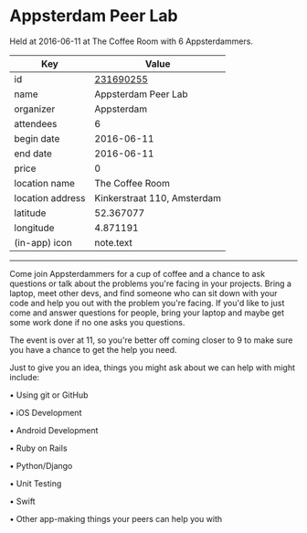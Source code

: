 # Appsterdam Peer Lab
Held at 2016-06-11 at The Coffee Room with 6 Appsterdammers.
        
|Key|Value
|---|---|
|id|[231690255](https://www.meetup.com/appsterdam/events/231690255/)|
|name|Appsterdam Peer Lab|
|organizer|Appsterdam|
|attendees|6|
|begin date|2016-06-11|
|end date|2016-06-11|
|price|0|
|location name|The Coffee Room|
|location address|Kinkerstraat 110, Amsterdam|
|latitude|52.367077|
|longitude|4.871191|
|(in-app) icon|note.text|

---

Come join Appsterdammers for a cup of coffee and a chance to ask questions or talk about the problems you're facing in your projects. Bring a laptop, meet other devs, and find someone who can sit down with your code and help you out with the problem you're facing. If you'd like to just come and answer questions for people, bring your laptop and maybe get some work done if no one asks you questions.

The event is over at 11, so you're better off coming closer to 9 to make sure you have a chance to get the help you need.

Just to give you an idea, things you might ask about we can help with might include:

• Using git or GitHub

• iOS Development

• Android Development

• Ruby on Rails

• Python/Django

• Unit Testing

• Swift

• Other app-making things your peers can help you with


